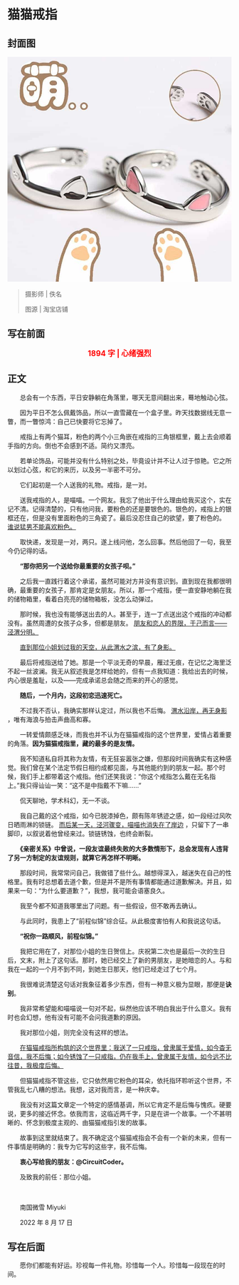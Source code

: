 # 猫猫戒指

## 封面图

![](https://raw.githubusercontent.com/TinySnow/GithubImageHosting/main/blog/articles/literature/meow-ring.jpg)

> 摄影师 | 佚名
>
> 图源 | 淘宝店铺

## 写在前面

<p style="color:red; text-align:center; font-weight:bold; font-size:larger;">1894 字 | 心绪强烈</p>

## 正文

　　总会有一个东西，平日安静躺在角落里，哪天无意间翻出来，蓦地触动心弦。

　　因为平日不怎么佩戴饰品，所以一直雪藏在一个盒子里。昨天找数据线无意一瞥，而一瞥惊鸿：自己已快要将它忘掉了。

　　戒指上有两个猫耳，粉色的两个小三角嵌在戒指的三角银框里，戴上去会顺着手指的方向。倒也不会感到不适。简约又漂亮。

　　若单论饰品，可能并没有什么特别之处，毕竟设计并不让人过于惊艳。它之所以划过心弦，和它的来历，以及另一半密不可分。

　　它们起初是一个人送我的礼物。戒指，是一对。

　　送我戒指的人，是喵喵。一个网友。我忘了他出于什么理由给我买这个，实在记不清。记得清楚的，只有他问我，要粉色的还是要银色的。银色的，戒指上的银框还在，但是没有里面粉色的三角瓷了。最后没忍住自己的欲望，要了粉色的。 <u>谁说猛男不能喜欢粉色。</u>

　　取快递，发现是一对，两只。遂上线问他，怎么回事。然后他回了一句，我至今仍记得的话。

　　**“那你把另一个送给你最重要的女孩子呗。”**

　　之后我一直践行着这个承诺，虽然可能对方并没有意识到。直到现在我都很明确，最重要的女孩子，那肯定是女朋友。所以，那一个戒指，便一直安静地躺在我的储物箱里，看着白亮亮的储物箱板，没怎么动弹过。

　　那时候，我也没有能够送出去的人。甚至于，连一丁点送出这个戒指的冲动都没有。虽然周遭的女孩子众多，但都是朋友。 <u>朋友和恋人的界限，于己而言——泾渭分明。</u>

　　<u>直到那位小姐划过我的天空，从此渭水之滨，有了身影。</u>

　　最后将戒指送给了她。那是一个平淡无奇的早晨，雁过无痕，在记忆之海里泛不起一丝波澜。我无从叙述我是怎样给她的，但有一点我知道：我给出去的时候，内心很是羞耻，以及——完成承诺总会随之而来的开心的感觉。

　　**随后，一个月内，这段初恋迅速死亡。**

　　不过我不否认，我确实那样认定过，所以我也不后悔。 <u>渭水沿岸，再无身影</u> ，唯有海浪与拍击声曲高和寡。

　　一转爱情颇感乏味，而我也并不认为在猫猫戒指的这个世界里，爱情占着重要的角落。**因为猫猫戒指里，藏的最多的是友情。**

　　我不知道私自将其称为友情，有无狂妄嚣张之嫌，但那段时间我确实有这种感觉。我们曾在某个法定节假日相约成都见面，与其他能约到的朋友一起。那个时候，我们手上都带着这个戒指。他们还笑我说：“你这个戒指怎么戴在无名指上。”我只得讪讪一笑：“这不是中指戴不下嘛……”

　　侃天聊地，学术科幻，无一不谈。

　　我自己戴的这个戒指，如今已脱漆掉色，颇有陈年锈迹之感，如一段经过风吹日晒雨淋的锁链。 <u>而后某一天，泾河骤变，喵喵也消失在了岸边</u> ，只留下了一串脚印，以叙说着他曾经来过。锁链锈蚀，也终会断裂。

　　**《亲密关系》中曾说，一段友谊最终失败的大多数情形下，总会发现有人违背了另一方制定的友谊规则，就算它再怎样不明晰。**

　　那段时间，我常常问自己，我做错了些什么。越想得深入，越迷失在自己的性格里。我有时总想着去道个歉，但是并不是所有事情都能通过道歉解决。并且，如果来一句：“为什么要道歉？”，我想，我可能会语塞良久。

　　我至今都不知道我哪里出了问题。有一些假设，但不敢再去确认。

　　与此同时，我患上了“前程似锦”综合征。从此极度害怕有人和我说这句话。

　　**“祝你一路顺风，前程似锦。”**

　　我把它用在了，对那位小姐的生日贺信上。庆祝第二次也是最后一次的生日后，文末，附上了这句话。那时，她已经交上了新的男朋友，是她暗恋的人。与和我在一起的一个月不到不同，到她生日那天，他们已经走过了七个月。

　　我很难说清楚这句话对我象征着多少东西，但有一种意义极为显眼，那便是**诀别**。

　　我非常希望能和喵喵说一句对不起，纵然他应该不明白我出于什么意义。我有时也会幻想，他有没有可能不会问我道歉的原因。

　　我对那位小姐，则完全没有这样的想法。

　　<u>在猫猫戒指所构筑的这个世界里：我送了一只戒指，曾隶属于爱情，如今杳无音信，我不后悔；如今锈蚀了一只戒指，仍在我手上，曾隶属于友情，如今远不比往昔，我极度后悔。</u>

　　但猫猫戒指不管这些，它只依然用它粉色的耳朵，依托指环聆听这个世界，不管我乱七八糟的想法。我想，这对我而言，是一种庆幸。

　　我没有对这篇文章定一个特定的感情基调，所以它肯定不是后悔与愧疚。硬要说，更多的接近怀念。依我而言，这临近两千字，只是在讲一个故事。一个不甚明晰的、怀念到极度主观的、由猫猫戒指引发的故事。

　　故事到这里就结束了。我不确定这个猫猫戒指会不会有一个新的未来，但有一件事情是明确的：我专为它写的这些字，我不后悔。

　　**衷心写给我的朋友：@CircuitCoder。**

　　及致我的前任：那位小姐。

　　<br>

　　南国微雪 Miyuki

　　2022 年 8 月 17 日

## 写在后面

　　愿你们都能有好运。珍视每一件礼物。珍惜每一个人。珍惜每一段现在的时间。